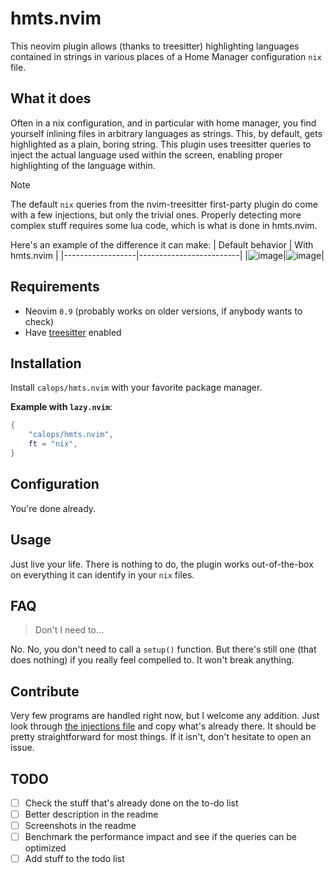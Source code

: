 # hmts.nvim

This neovim plugin allows (thanks to treesitter) highlighting languages contained in strings in various places of a Home
Manager configuration `nix` file.

## What it does

Often in a nix configuration, and in particular with home manager, you find yourself inlining files in arbitrary
languages as strings. This, by default, gets highlighted as a plain, boring string. This plugin uses treesitter queries
to inject the actual language used within the screen, enabling proper highlighting of the language within.

> [!Note]
> The default `nix` queries from the nvim-treesitter first-party plugin do come with a few injections, but only the
> trivial ones. Properly detecting more complex stuff requires some lua code, which is what is done in hmts.nvim.

Here's an example of the difference it can make:
| Default behavior | With hmts.nvim |
|------------------|-------------------------|
|![image](https://github.com/calops/hmts.nvim/assets/4097716/cb71e7e2-f85c-4380-b2ff-127738230d63)|![image](https://github.com/calops/hmts.nvim/assets/4097716/220cd490-9bf2-44e8-962e-59f548861cf4)|

## Requirements

- Neovim `0.9` (probably works on older versions, if anybody wants to check)
- Have [treesitter](https://github.com/nvim-treesitter/nvim-treesitter) enabled

## Installation

Install `calops/hmts.nvim` with your favorite package manager.

**Example with `lazy.nvim`**:
```lua
{
    "calops/hmts.nvim",
    ft = "nix",
}
```

## Configuration

You're done already.

## Usage

Just live your life. There is nothing to do, the plugin works out-of-the-box on everything it can identify in your `nix`
files.

## FAQ

> Don't I need to...

No. No, you don't need to call a `setup()` function. But there's still one (that does nothing) if you really feel
compelled to. It won't break anything.

## Contribute

Very few programs are handled right now, but I welcome any addition. Just look through 
[the injections file](./queries/nix/injections.scm) and copy what's already there. It should be pretty straightforward 
for most things. If it isn't, don't hesitate to open an issue.

## TODO

- [ ] Check the stuff that's already done on the to-do list
- [ ] Better description in the readme
- [ ] Screenshots in the readme
- [ ] Benchmark the performance impact and see if the queries can be optimized
- [ ] Add stuff to the todo list
